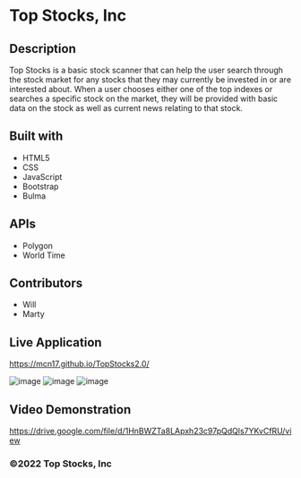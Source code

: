 # Top Stocks, Inc

## Description
Top Stocks is a basic stock scanner that can help the user search through the stock market for any stocks that they may currently be invested in or are interested about.
When a user chooses either one of the top indexes or searches a specific stock on the market, they will be provided with basic data on the stock as well as current news relating to that stock.

## Built with 
* HTML5
* CSS
* JavaScript
* Bootstrap
* Bulma

## APIs
* Polygon
* World Time

## Contributors 
* Will
* Marty

## Live Application
https://mcn17.github.io/TopStocks2.0/

![image](https://user-images.githubusercontent.com/104735194/209837637-fd188ea5-6ee7-4aff-8c4e-23afec500579.png)
![image](https://user-images.githubusercontent.com/104735194/209837920-7a6bf500-abf7-4c79-be5f-540610c7e5f5.png)
![image](https://github.com/MCN17/TopStocks2.0/assets/104735194/bdda4411-b7a4-4d6f-9986-e4fdcc6e6e5d)

## Video Demonstration
https://drive.google.com/file/d/1HnBWZTa8LApxh23c97pQdQls7YKvCfRU/view







### ©️2022 Top Stocks, Inc
